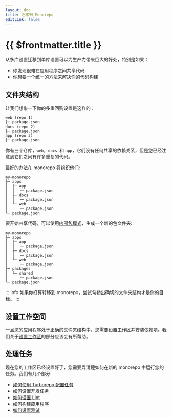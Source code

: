```yaml
---
layout: doc
title: 迁移到 Monorepo
editLink: false
---
```


# {{ $frontmatter.title }}

从多库设置迁移到单库设置可以为生产力带来巨大的好处，特别是如果：

- 你发现很难在应用程序之间共享代码
- 你想要一个统一的方法来解决你的代码构建

## 文件夹结构

让我们想象一下你的多重回购设置是这样的：

```
web (repo 1)
├─ package.json
docs (repo 2)
├─ package.json
app (repo 3)
├─ package.json
```

你有三个仓库，`web`，`docs `和 `app`，它们没有任何共享的依赖关系，但是您已经注意到它们之间有许多重复的代码。

最好的办法在 monorepo 将组织他们:

```
my-monorepo
├─ apps
│  ├─ app
│  │  └─ package.json
│  ├─ docs
│  │  └─ package.json
│  └─ web
│     └─ package.json
└─ package.json
```

要开始共享代码，可以使用[内部包模式](/handbook/sharing-code/internal-packages)，生成一个新的包文件夹:

```
my-monorepo
├─ apps
│  ├─ app
│  │  └─ package.json
│  ├─ docs
│  │  └─ package.json
│  └─ web
│     └─ package.json
├─ packages
│  └─ shared
│     └─ package.json
└─ package.json
```

::: info
如果你打算转移到 monorepo，尝试勾勒出确切的文件夹结构才是你的目标。
:::

## 设置工作空间

一旦您的应用程序处于正确的文件夹结构中，您需要设置工作区并安装依赖项。我们关于[设置工作区](/handbook/workspaces)的部分应该会有所帮助。

## 处理任务

现在您的工作区已经设置好了，您需要弄清楚如何在新的 monorepo 中运行您的任务。我们有几个部分:

- [如何使用 Turborepo 配置任务](/core-concepts/monorepos/running-tasks)
- [如何设置开发任务](/handbook/dev)
- [如何设置 Lint](/handbook/linting)
- [如何构建应用程序](/handbook/building-your-app)
- [如何设置测试](/handbook/testing)
